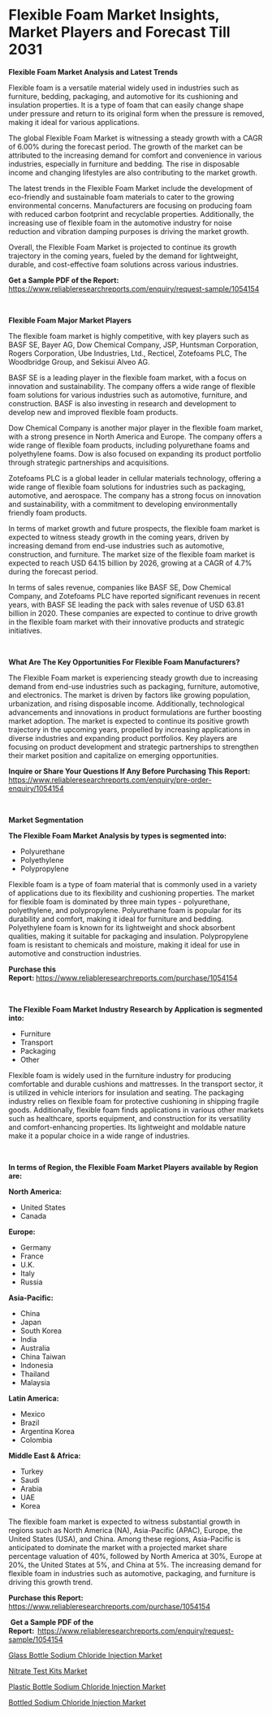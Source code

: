 <p><h1>Flexible Foam Market Insights, Market Players and Forecast Till 2031</h1></p><p><strong>Flexible Foam Market Analysis and Latest Trends</strong></p>
<p><p>Flexible foam is a versatile material widely used in industries such as furniture, bedding, packaging, and automotive for its cushioning and insulation properties. It is a type of foam that can easily change shape under pressure and return to its original form when the pressure is removed, making it ideal for various applications.</p><p>The global Flexible Foam Market is witnessing a steady growth with a CAGR of 6.00% during the forecast period. The growth of the market can be attributed to the increasing demand for comfort and convenience in various industries, especially in furniture and bedding. The rise in disposable income and changing lifestyles are also contributing to the market growth.</p><p>The latest trends in the Flexible Foam Market include the development of eco-friendly and sustainable foam materials to cater to the growing environmental concerns. Manufacturers are focusing on producing foam with reduced carbon footprint and recyclable properties. Additionally, the increasing use of flexible foam in the automotive industry for noise reduction and vibration damping purposes is driving the market growth.</p><p>Overall, the Flexible Foam Market is projected to continue its growth trajectory in the coming years, fueled by the demand for lightweight, durable, and cost-effective foam solutions across various industries.</p></p>
<p><strong>Get a Sample PDF of the Report:&nbsp;</strong> <a href="https://www.reliableresearchreports.com/enquiry/request-sample/1054154">https://www.reliableresearchreports.com/enquiry/request-sample/1054154</a></p>
<p>&nbsp;</p>
<p><strong>Flexible Foam Major Market Players</strong></p>
<p><p>The flexible foam market is highly competitive, with key players such as BASF SE, Bayer AG, Dow Chemical Company, JSP, Huntsman Corporation, Rogers Corporation, Ube Industries, Ltd., Recticel, Zotefoams PLC, The Woodbridge Group, and Sekisui Alveo AG. </p><p>BASF SE is a leading player in the flexible foam market, with a focus on innovation and sustainability. The company offers a wide range of flexible foam solutions for various industries such as automotive, furniture, and construction. BASF is also investing in research and development to develop new and improved flexible foam products.</p><p>Dow Chemical Company is another major player in the flexible foam market, with a strong presence in North America and Europe. The company offers a wide range of flexible foam products, including polyurethane foams and polyethylene foams. Dow is also focused on expanding its product portfolio through strategic partnerships and acquisitions.</p><p>Zotefoams PLC is a global leader in cellular materials technology, offering a wide range of flexible foam solutions for industries such as packaging, automotive, and aerospace. The company has a strong focus on innovation and sustainability, with a commitment to developing environmentally friendly foam products.</p><p>In terms of market growth and future prospects, the flexible foam market is expected to witness steady growth in the coming years, driven by increasing demand from end-use industries such as automotive, construction, and furniture. The market size of the flexible foam market is expected to reach USD 64.15 billion by 2026, growing at a CAGR of 4.7% during the forecast period.</p><p>In terms of sales revenue, companies like BASF SE, Dow Chemical Company, and Zotefoams PLC have reported significant revenues in recent years, with BASF SE leading the pack with sales revenue of USD 63.81 billion in 2020. These companies are expected to continue to drive growth in the flexible foam market with their innovative products and strategic initiatives.</p></p>
<p>&nbsp;</p>
<p><strong>What Are The Key Opportunities For Flexible Foam Manufacturers?</strong></p>
<p><p>The Flexible Foam market is experiencing steady growth due to increasing demand from end-use industries such as packaging, furniture, automotive, and electronics. The market is driven by factors like growing population, urbanization, and rising disposable income. Additionally, technological advancements and innovations in product formulations are further boosting market adoption. The market is expected to continue its positive growth trajectory in the upcoming years, propelled by increasing applications in diverse industries and expanding product portfolios. Key players are focusing on product development and strategic partnerships to strengthen their market position and capitalize on emerging opportunities.</p></p>
<p><strong>Inquire or Share Your Questions If Any Before Purchasing This Report:</strong> <a href="https://www.reliableresearchreports.com/enquiry/pre-order-enquiry/1054154">https://www.reliableresearchreports.com/enquiry/pre-order-enquiry/1054154</a></p>
<p>&nbsp;</p>
<p><strong>Market Segmentation</strong></p>
<p><strong>The Flexible Foam Market Analysis by types is segmented into:</strong></p>
<p><ul><li>Polyurethane</li><li>Polyethylene</li><li>Polypropylene</li></ul></p>
<p><p>Flexible foam is a type of foam material that is commonly used in a variety of applications due to its flexibility and cushioning properties. The market for flexible foam is dominated by three main types - polyurethane, polyethylene, and polypropylene. Polyurethane foam is popular for its durability and comfort, making it ideal for furniture and bedding. Polyethylene foam is known for its lightweight and shock absorbent qualities, making it suitable for packaging and insulation. Polypropylene foam is resistant to chemicals and moisture, making it ideal for use in automotive and construction industries.</p></p>
<p><strong>Purchase this Report:&nbsp;</strong><a href="https://www.reliableresearchreports.com/purchase/1054154">https://www.reliableresearchreports.com/purchase/1054154</a></p>
<p>&nbsp;</p>
<p><strong>The Flexible Foam Market Industry Research by Application is segmented into:</strong></p>
<p><ul><li>Furniture</li><li>Transport</li><li>Packaging</li><li>Other</li></ul></p>
<p><p>Flexible foam is widely used in the furniture industry for producing comfortable and durable cushions and mattresses. In the transport sector, it is utilized in vehicle interiors for insulation and seating. The packaging industry relies on flexible foam for protective cushioning in shipping fragile goods. Additionally, flexible foam finds applications in various other markets such as healthcare, sports equipment, and construction for its versatility and comfort-enhancing properties. Its lightweight and moldable nature make it a popular choice in a wide range of industries.</p></p>
<p>&nbsp;</p>
<p><strong>In terms of Region, the Flexible Foam Market Players available by Region are:</strong></p>
<p>
    <p> <strong> North America: </strong>
        <ul>
            <li>United States</li>
            <li>Canada</li>
        </ul>
        </p> 
    <p> <strong> Europe: </strong>
        <ul>
            <li>Germany</li>
            <li>France</li>
            <li>U.K.</li>
            <li>Italy</li>
            <li>Russia</li>
        </ul>
        </p> 
    <p> <strong> Asia-Pacific: </strong>
        <ul>
            <li>China</li>
            <li>Japan</li>
            <li>South Korea</li>
            <li>India</li>
            <li>Australia</li>
            <li>China Taiwan</li>
            <li>Indonesia</li>
            <li>Thailand</li>
            <li>Malaysia</li>
        </ul>
        </p> 
    <p> <strong> Latin America: </strong>
        <ul>
            <li>Mexico</li>
            <li>Brazil</li>
            <li>Argentina Korea</li>
            <li>Colombia</li>
        </ul>
        </p> 
    <p> <strong> Middle East & Africa: </strong>
        <ul>
            <li>Turkey</li>
            <li>Saudi</li>
            <li>Arabia</li>
            <li>UAE</li>
            <li>Korea</li>
        </ul>
    </p>
    </p>
<p><p>The flexible foam market is expected to witness substantial growth in regions such as North America (NA), Asia-Pacific (APAC), Europe, the United States (USA), and China. Among these regions, Asia-Pacific is anticipated to dominate the market with a projected market share percentage valuation of 40%, followed by North America at 30%, Europe at 20%, the United States at 5%, and China at 5%. The increasing demand for flexible foam in industries such as automotive, packaging, and furniture is driving this growth trend.</p></p>
<p><strong>Purchase this Report: </strong><a href="https://www.reliableresearchreports.com/purchase/1054154">https://www.reliableresearchreports.com/purchase/1054154</a></p>
<p>&nbsp;<strong>Get a Sample PDF of the Report:&nbsp;&nbsp;</strong><a href="https://www.reliableresearchreports.com/enquiry/request-sample/1054154">https://www.reliableresearchreports.com/enquiry/request-sample/1054154</a></p>
<p><strong></strong></p>
<p><p><a href="https://view.publitas.com/reportprime-1/glass-bottle-sodium-chloride-injection-market-size-growth-outlook-from-2023-to-2030-projecting-at-markets-trends-analysis-by-application-regional-outlook-and-revenue/">Glass Bottle Sodium Chloride Injection Market</a></p><p><a href="https://gentle-editor-9db.notion.site/Nitrate-Test-Kits-Market-Size-2024-2031-Global-Industrial-Analysis-Key-Geographical-Regions-Mark-574e0e699e4f4eaca2eedad76c57742f">Nitrate Test Kits Market</a></p><p><a href="https://view.publitas.com/reportprime-1/plastic-bottle-sodium-chloride-injection-market-offers-provide-insightful-data-for-the-time-period-from-2023-to-2030-and-also-provide-analysis-based-on-application-type-and-region/">Plastic Bottle Sodium Chloride Injection Market</a></p><p><a href="https://view.publitas.com/reportprime-1/bottled-sodium-chloride-injection-market-size-growth-and-forecast-from-2023-2030/">Bottled Sodium Chloride Injection Market</a></p></p>